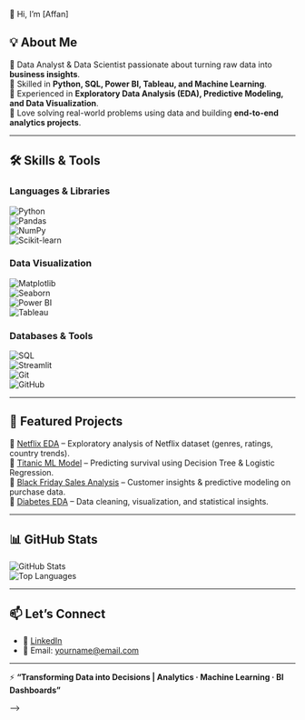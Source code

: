  👋 Hi, I’m [Affan]  

## 💡 About Me  
🔹 Data Analyst & Data Scientist passionate about turning raw data into **business insights**.  
🔹 Skilled in **Python, SQL, Power BI, Tableau, and Machine Learning**.  
🔹 Experienced in **Exploratory Data Analysis (EDA), Predictive Modeling, and Data Visualization**.  
🔹 Love solving real-world problems using data and building **end-to-end analytics projects**.  

---

## 🛠️ Skills & Tools  

### Languages & Libraries  
![Python](https://img.shields.io/badge/Python-3776AB?style=for-the-badge&logo=python&logoColor=white)  
![Pandas](https://img.shields.io/badge/Pandas-150458?style=for-the-badge&logo=pandas&logoColor=white)  
![NumPy](https://img.shields.io/badge/Numpy-013243?style=for-the-badge&logo=numpy&logoColor=white)  
![Scikit-learn](https://img.shields.io/badge/Scikit--learn-F7931E?style=for-the-badge&logo=scikit-learn&logoColor=white)  

### Data Visualization  
![Matplotlib](https://img.shields.io/badge/Matplotlib-005C5C?style=for-the-badge)  
![Seaborn](https://img.shields.io/badge/Seaborn-4B8BBE?style=for-the-badge)  
![Power BI](https://img.shields.io/badge/PowerBI-F2C811?style=for-the-badge&logo=powerbi&logoColor=black)  
![Tableau](https://img.shields.io/badge/Tableau-E97627?style=for-the-badge&logo=tableau&logoColor=white)  

### Databases & Tools  
![SQL](https://img.shields.io/badge/SQL-336791?style=for-the-badge&logo=postgresql&logoColor=white)  
![Streamlit](https://img.shields.io/badge/Streamlit-FF4B4B?style=for-the-badge&logo=streamlit&logoColor=white)  
![Git](https://img.shields.io/badge/Git-F05032?style=for-the-badge&logo=git&logoColor=white)  
![GitHub](https://img.shields.io/badge/GitHub-181717?style=for-the-badge&logo=github&logoColor=white)  

---

## 📂 Featured Projects  
🔹 [Netflix EDA](#) – Exploratory analysis of Netflix dataset (genres, ratings, country trends).  
🔹 [Titanic ML Model](#) – Predicting survival using Decision Tree & Logistic Regression.  
🔹 [Black Friday Sales Analysis](#) – Customer insights & predictive modeling on purchase data.  
🔹 [Diabetes EDA](#) – Data cleaning, visualization, and statistical insights.  

---

## 📊 GitHub Stats  
![GitHub Stats](https://github-readme-stats.vercel.app/api?username=YOUR_GITHUB_USERNAME&show_icons=true&theme=tokyonight)  
![Top Languages](https://github-readme-stats.vercel.app/api/top-langs/?username=YOUR_GITHUB_USERNAME&layout=compact&theme=tokyonight)  

---

## 📫 Let’s Connect  
- 💼 [LinkedIn]((https://www.linkedin.com/in/affan-nadeem-801b21375/))  
- 📧 Email: yourname@email.com  

---

⚡ **“Transforming Data into Decisions | Analytics · Machine Learning · BI Dashboards”**

-->
